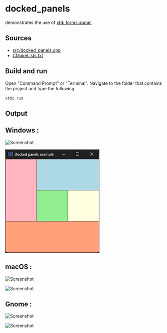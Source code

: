 # docked_panels

demonstrates the use of [xtd::forms::panel](https://gammasoft71.github.io/xtd/reference_guides/latest/classxtd_1_1forms_1_1panel.html).

## Sources

* [src/docked_panels.cpp](src/docked_panels.cpp)
* [CMakeLists.txt](CMakeLists.txt)

## Build and run

Open "Command Prompt" or "Terminal". Navigate to the folder that contains the project and type the following:

```shell
xtdc run
```

## Output

## Windows :

![Screenshot](../../../../docs/pictures/examples/docked_panels_w.png)

![Screenshot](../../../../docs/pictures/examples/docked_panels_wd.png)

## macOS :

![Screenshot](../../../../docs/pictures/examples/docked_panels_m.png)

![Screenshot](../../../../docs/pictures/examples/docked_panels_md.png)

## Gnome :

![Screenshot](../../../../docs/pictures/examples/docked_panels_g.png)

![Screenshot](../../../../docs/pictures/examples/docked_panels_gd.png)
